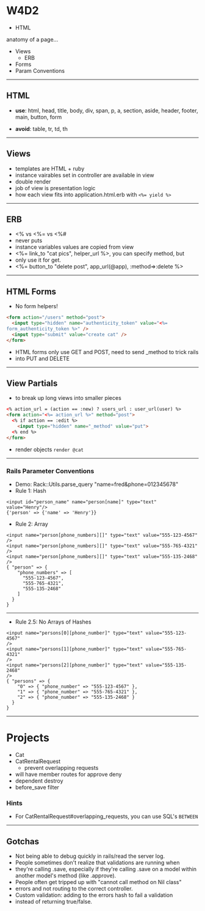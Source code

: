 # W4D2

+ HTML

anatomy of a page...

+ Views
  + ERB
+ Forms
+ Param Conventions

---

## HTML

+ **use**: html, head, title, body, div, span, p, a, section, aside,
header, footer, main, button, form

+ **avoid**: table, tr, td, th

---

## Views

* templates are HTML + ruby
* instance vairables set in controller are available in view
* double render
* job of view is presentation logic
* how each view fits into application.html.erb with `<%= yield %>`

---

## ERB
* <% vs <%= vs <%#
* never puts
* instance variables values are copied from view
* <%= link_to "cat pics", helper_url %>, you can specify method, but
* only use it for get.
* <%= button_to "delete post", app_url(@app), :method=>:delete %>

---

## HTML Forms
* No form helpers!
```html
<form action="/users" method="post">
  <input type="hidden" name="authenticity_token" value="<%=
form_authenticity_token %>" />
  <input type="submit" value="create cat" />
</form>
```
* HTML forms only use GET and POST, need to send _method to trick rails
* into PUT and DELETE

---

## View Partials
* to break up long views into smaller pieces

```html
<% action_url = (action == :new) ? users_url : user_url(user) %>
<form action="<%= action_url %>" method="post">
  <% if action == :edit %>
    <input type="hidden" name="_method" value="put">
  <% end %>
</form>
```

* render objects `render @cat`



---

### Rails Parameter Conventions
* Demo: Rack::Utils.parse_query "name=fred&phone=012345678"
* Rule 1: Hash

```
<input id="person_name" name="person[name]" type="text" value="Henry"/>
{'person' => {'name' => 'Henry'}}
```

* Rule 2: Array

```
<input name="person[phone_numbers][]" type="text" value="555-123-4567"
/>
<input name="person[phone_numbers][]" type="text" value="555-765-4321"
/>
<input name="person[phone_numbers][]" type="text" value="555-135-2468"
/>
{ "person" => {
    "phone_numbers" => [
      "555-123-4567",
      "555-765-4321",
      "555-135-2468"
    ]
  }
}
```

---

* Rule 2.5: No Arrays of Hashes

```
<input name="persons[0][phone_number]" type="text" value="555-123-4567"
/>
<input name="persons[1][phone_number]" type="text" value="555-765-4321"
/>
<input name="persons[2][phone_number]" type="text" value="555-135-2468"
/>
{ "persons" => {
    "0" => { "phone_number" => "555-123-4567" },
    "1" => { "phone_number" => "555-765-4321" },
    "2" => { "phone_number" => "555-135-2468" }
  }
}
```

---

# Projects
* Cat
* CatRentalRequest
    * prevent overlapping requests
* will have member routes for approve deny
* dependent destroy
* before_save filter

### Hints

* For CatRentalRequest#overlapping_requests, you can use SQL's `BETWEEN`
---

## Gotchas

*  Not being able to debug quickly in rails/read the server log.
*  People sometimes don't realize that validations are running when
*  they're 
calling .save, especially if they're calling .save on a model within
another 
model's method (like .approve).
*  People often get tripped up with "cannot call method on Nil class"
*  errors and not routing to the correct controller.
*  Custom validation: adding to the errors hash to fail a validation
*  instead of returning true/false.

